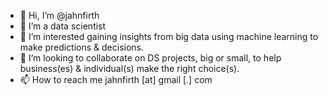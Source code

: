 - 👋 Hi, I’m @jahnfirth 
- 🌱 I’m a data scientist
- 👀 I’m interested gaining insights from big data using machine learning to make predictions & decisions.
- 💞️ I’m looking to collaborate on DS projects, big or small, to help business(es) & individual(s) make the right choice(s). 
- 📫 How to reach me jahnfirth [at] gmail [.] com

<!---
jahnfirth/jahnfirth is a ✨ special ✨ repository because its `README.md` (this file) appears on your GitHub profile.
You can click the Preview link to take a look at your changes.
--->
